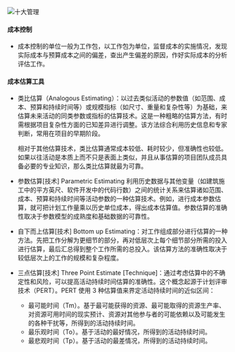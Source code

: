 

![十大管理](https://github.com/youcai922/gaoxiang2022/blob/main/99src/项目预算的组成部分.jpg?raw=true)





#### 成本控制

- 成本控制的单位一般为工作包，以工作包为单位，监督成本的实施情况，发现实际成本与预算成本之间的偏差，查出产生偏差的原因，作好实际成本的分析评估工作。

#### 成本估算工具

- 类比估算（Analogous Estimating）：以过去类似活动的参数值（如范围、成本、预算和持续时间等）或规模指标（如尺寸、重量和复杂性等）为基础，来估算未来活动的同类参数或指标的估算技术。这是一种粗略的估算方法，有时需根据项目复杂性方面的已知差异进行调整。该方法综合利用历史信息和专家判断，常用在项目的早期阶段。

  相对于其他估算技术，类比估算通常成本较低、耗时较少，但准确性也较低。如果以往活动是本质上而不只是表面上类似，并且从事估算的项目团队成员具备必要的专业知识，那么类比估算就最为可靠。

- 参数估算[技术] Parametric Estimating 利用历史数据与其他变量（如建筑施工中的平方英尺、软件开发中的代码行数）之间的统计关系来估算诸如范围、成本、预算和持续时间等活动参数的一种估算技术。例如，进行成本参数估算，就可把计划工作量乘以历史单位成本，得出成本估算值。参数估算的准确性取决于参数模型的成熟度和基础数据的可靠性。

- 自下而上估算[技术] Bottom up Estimating：对工作组成部分进行估算的一种方法。先把工作分解为更细节的部分，再对低层次上每个细节部分所需的投入进行估算，最后汇总得到整个工作所需的总投入。该估算方法的准确性取决于较低层次上的工作的规模和复杂程度。

- 三点估算[技术] Three Point Estimate [Technique]：通过考虑估算中的不确定性和风险，可以提高活动持续时间估算的准确性。这个概念起源于计划评审技术（PERT）。PERT 使用 3 种估算值来界定活动持续时间的近似区间：
  - 最可能时间（Tm）。基于最可能获得的资源、最可能取得的资源生产率、对资源可用时间的现实预计、资源对其他参与者的可能依赖以及可能发生的各种干扰等，所得到的活动持续时间。
  - 最乐观时间（To）。基于活动的最好情况，所得到的活动持续时间。
  - 最悲观时间（Tp）。基于活动的最差情况，所得到的活动持续时间。
